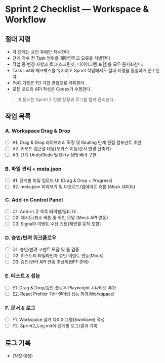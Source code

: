 # Sprint 2 Checklist — Workspace & Workflow

## 절대 지령
- 각 단계는 승인 후에만 착수한다.
- 단계 착수 전 Task 범위를 재확인하고 오류를 식별한다.
- 작업 중 변경 사항과 로그(스크린샷, 다이어그램 포함)를 모두 문서화한다.
- Task List와 체크박스를 유지하고 Sprint 작업에서도 절대 지령을 동일하게 준수한다.
- PoC 기준은 1인 기업 관점으로 계획한다.
- 모든 코드와 API 작성은 Codex가 수행한다.

> 이 문서는 Sprint 2 진행 상황과 로그를 함께 관리한다.

## 작업 목록
### A. Workspace Drag & Drop
- [ ] A1. Drag & Drop 라이브러리 확정 및 Routing 단계 편집 컴포넌트 초안
- [ ] A2. 키보드 접근성 대응(포커스 이동/순서 변경 단축키)
- [ ] A3. 단계 Undo/Redo 및 Dirty 상태 배너 구현

### B. 파일 관리 + meta.json
- [ ] B1. 단계별 파일 업로드 UI (Drag & Drop + Progress)
- [ ] B2. meta.json 미리보기 및 다운로드/업데이트 흐름 (Mock 데이터)

### C. Add-in Control Panel
- [ ] C1. Add-in 큐 목록 테이블/필터 UI
- [ ] C2. 재시도/취소 버튼 및 확인 모달 (Mock API 연동)
- [ ] C3. SignalR 이벤트 수신 스텁(재연결 로직 포함)

### D. 승인/반려 워크플로우
- [ ] D1. 승인/반려 코멘트 모달 및 폼 검증
- [ ] D2. 히스토리 타임라인과 승인 이벤트 연동(Mock)
- [ ] D3. 승인/반려 API 연동 추상화(BFF 준비)

### E. 테스트 & 성능
- [ ] E1. Drag & Drop/승인 플로우 Playwright 시나리오 추가
- [ ] E2. React Profiler 기반 렌더링 성능 점검(Workspace)

### F. 문서 & 로그
- [ ] F1. Workspace 설계 다이어그램(Swimlane) 작성
- [ ] F2. Sprint2_Log.md에 단계별 로그/결과 기록

## 로그 기록
- (작성 예정)
